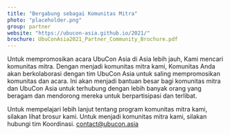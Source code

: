 ```yaml
---
title: "Bergabung sebagai Komunitas Mitra"
photo: "placeholder.png"
group: partner
website: "https://ubucon-asia.github.io/2021/"
brochure: UbuConAsia2021_Partner_Community_Brochure.pdf
---
```


Untuk mempromosikan acara UbuCon Asia di Asia lebih jauh, Kami mencari komunitas mitra.
Dengan menjadi komunitas mitra kami, Komunitas Anda akan berkolaborasi dengan tim UbuCon Asia untuk saling mempromosikan komunitas dan acara.
Ini akan menjadi bantuan besar bagi komunitas mitra dan UbuCon Asia untuk terhubung dengan lebih banyak orang yang beragam dan mendorong mereka untuk berpartisipasi dan terlibat.

Untuk mempelajari lebih lanjut tentang program komunitas mitra kami, silakan lihat brosur kami.
Untuk menjadi komunitas mitra kami, silakan hubungi tim Koordinasi. contact@ubucon.asia